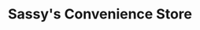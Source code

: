 ---
title: "Sassy's Convenience Store"
url: /sackville/sassys-convenience-store/
shop: Lebensmittel
---